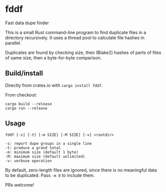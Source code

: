 # fddf
Fast data dupe finder

This is a small Rust command-line program to find duplicate files in a directory
recursively.  It uses a thread pool to calculate file hashes in parallel.

Duplicates are found by checking size, then (Blake2) hashes of parts of files of
same size, then a byte-for-byte comparison.

## Build/install

Directly from crates.io with `cargo install fddf`.

From checkout:
```
cargo build --release
cargo run --release
```

## Usage

```
fddf [-s] [-t] [-m SIZE] [-M SIZE] [-v] <rootdir>

-s: report dupe groups in a single line
-t: produce a grand total
-m: minimum size (default 1 byte)
-M: maximum size (default unlimited)
-v: verbose operation
```

By default, zero-length files are ignored, since there is no meaningful data to
be duplicated.  Pass `-m 0` to include them.

PRs welcome!
